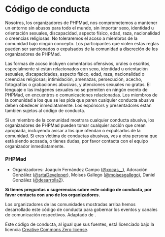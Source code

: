 # Código de conducta

Nosotros, los organizadores de PHPMad, nos comprometemos a mantener
un entorno sin abusos para todo el mundo, sin importar sexo, identidad u orientación
sexuales, discapacidad, aspecto físico, edad, raza, nacionalidad
o creencias religiosas.
No toleraremos el acoso a miembros de la comunidad bajo ningún concepto.
Los participantes que violen estas reglas pueden ser sancionados o expulsados
de la comunidad a discreción de los organizadores de PHPMad.

Las formas de acoso incluyen comentarios ofensivos, orales o escritos,
especialmente si están relacionados con sexo, identidad u orientación sexuales, discapacidades,
aspecto físico, edad, raza, nacionalidad o creencias religiosas;
intimidación, amenazas, persecución, acecho, fotografías o grabaciones abusivas,
y atenciones sexuales no gratas.
El lenguaje o las imágenes sexuales no se permiten en ningún evento de
PHPMad, en encuentros o comunicaciones relacionadas.
Los miembros de la comunidad a los que se les pida que paren cualquier
conducta abusiva deben obedecer inmediatamente.
Los espónsors y presentadores están también sujetos al código de conducta.

Si un miembro de la comunidad mostrara cualquier conducta abusiva,
los organizadores de PHPMad pueden tomar cualquier acción
que crean apropiada, incluyendo avisar a los que ofendan o expulsarlos
de la comunidad. Si eres víctima de conductas abusivas, ves a otra persona
que está siendo acosada, o tienes dudas, por favor contacta con el equipo
organizador inmediatamente.

### PHPMad

* Organizadores: Joaquín Fernández Campo ([@xocas__](https://twitter.com/xocas__)), Adoración González ([@srtaDeveloper](https://twitter.com/srtaDeveloper)), Moises Gallego ([@moisesgallego](https://twitter.com/moisesgallego)), Daniel González ([@desarrolla2](https://twitter.com/desarrolla2)).

**Si tienes preguntas o sugerencias sobre este código de conducta,
por favor contacta con uno de los organizadores.**

Los organizadores de las comunidades mostradas arriba hemos desarrollado este código de conducta
para gobernar los eventos y canales de comunicación respectivos.
Adaptado de [
](https://github.com/madridjs/talks/blob/master/codigo-conducta.md).

Este código de conducta, al igual que sus fuentes, está licenciado bajo la licencia
[Creative Commons Zero license](http://creativecommons.org/publicdomain/zero/1.0/).


